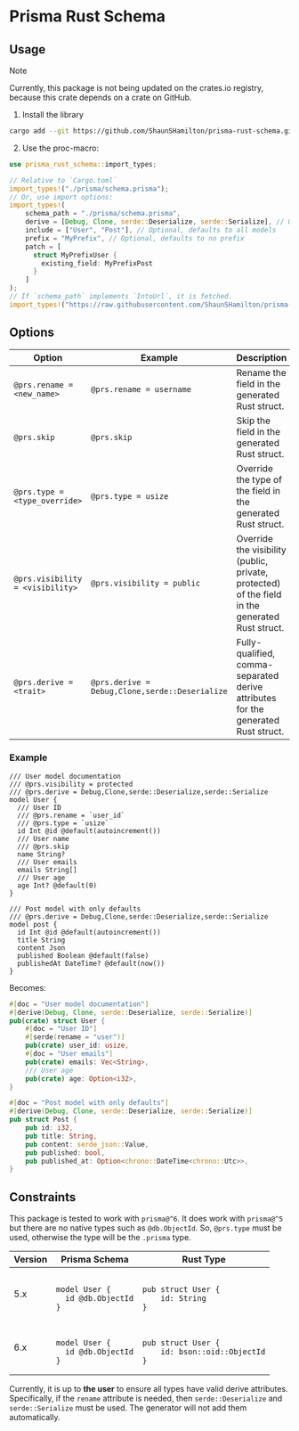# Prisma Rust Schema

## Usage

> [!NOTE]
> Currently, this package is not being updated on the crates.io registry, because this crate depends on a crate on GitHub.

1. Install the library

```bash
cargo add --git https://github.com/ShaunSHamilton/prisma-rust-schema.git
```

2. Use the proc-macro:

```rust
use prisma_rust_schema::import_types;

// Relative to `Cargo.toml`
import_types!("./prisma/schema.prisma");
// Or, use import options:
import_types!(
    schema_path = "./prisma/schema.prisma",
    derive = [Debug, Clone, serde::Deserialize, serde::Serialize], // Optional, defaults to no derive
    include = ["User", "Post"], // Optional, defaults to all models
    prefix = "MyPrefix", // Optional, defaults to no prefix
    patch = [
      struct MyPrefixUser {
        existing_field: MyPrefixPost
      }
    ]
);
// If `schema_path` implements `IntoUrl`, it is fetched.
import_types!("https://raw.githubusercontent.com/ShaunSHamilton/prisma-rust-schema/refs/heads/master/prisma/schema.prisma");
```

## Options

| Option                           | Example                                        | Description                                                                                     |
| -------------------------------- | ---------------------------------------------- | ----------------------------------------------------------------------------------------------- |
| `@prs.rename = <new_name>`       | `@prs.rename = username`                       | Rename the field in the generated Rust struct.                                                  |
| `@prs.skip`                      | `@prs.skip`                                    | Skip the field in the generated Rust struct.                                                    |
| `@prs.type = <type_override>`    | `@prs.type = usize`                            | Override the type of the field in the generated Rust struct.                                    |
| `@prs.visibility = <visibility>` | `@prs.visibility = public`                     | Override the visibility (public, private, protected) of the field in the generated Rust struct. |
| `@prs.derive = <trait>`          | `@prs.derive = Debug,Clone,serde::Deserialize` | Fully-qualified, comma-separated derive attributes for the generated Rust struct.               |

### Example

```prisma
/// User model documentation
/// @prs.visibility = protected
/// @prs.derive = Debug,Clone,serde::Deserialize,serde::Serialize
model User {
  /// User ID
  /// @prs.rename = `user_id`
  /// @prs.type = `usize`
  id Int @id @default(autoincrement())
  /// User name
  /// @prs.skip
  name String?
  /// User emails
  emails String[]
  /// User age
  age Int? @default(0)
}

/// Post model with only defaults
/// @prs.derive = Debug,Clone,serde::Deserialize,serde::Serialize
model post {
  id Int @id @default(autoincrement())
  title String
  content Json
  published Boolean @default(false)
  publishedAt DateTime? @default(now())
}
```

Becomes:

```rust
#[doc = "User model documentation"]
#[derive(Debug, Clone, serde::Deserialize, serde::Serialize)]
pub(crate) struct User {
    #[doc = "User ID"]
    #[serde(rename = "user")]
    pub(crate) user_id: usize,
    #[doc = "User emails"]
    pub(crate) emails: Vec<String>,
    /// User age
    pub(crate) age: Option<i32>,
}

#[doc = "Post model with only defaults"]
#[derive(Debug, Clone, serde::Deserialize, serde::Serialize)]
pub struct Post {
    pub id: i32,
    pub title: String,
    pub content: serde_json::Value,
    pub published: bool,
    pub published_at: Option<chrono::DateTime<chrono::Utc>>,
}
```

## Constraints

This package is tested to work with `prisma@^6`. It does work with `prisma@^5` but there are no native types such as `@db.ObjectId`. So, `@prs.type` must be used, otherwise the type will be the `.prisma` type.

<table>
  <thead>
    <tr>
      <th>Version</th>
      <th>Prisma Schema</th>
      <th>Rust Type</th>
    </tr>
  </thead>
  <tbody>
    <tr>
      <td>5.x</td>
      <td>
        <pre><code class="language-prisma">
model User {
  id @db.ObjectId
}</code></pre>
      </td>
      <td><pre><code class="language-rust">
pub struct User {
    id: String
}</code></pre></td>
    </tr>
    <tr>
      <td>6.x</td>
      <td>
        <pre><code class="language-prisma">
model User {
  id @db.ObjectId
}</code></pre>
      </td>
      <td><pre><code class="language-rust">
pub struct User {
    id: bson::oid::ObjectId
}</code></pre></td>
    </tr>
  </tbody>
</table>

Currently, it is up to **the user** to ensure all types have valid derive attributes. Specifically, if the `rename` attribute is needed, then `serde::Deserialize` and `serde::Serialize` must be used. The generator will not add them automatically.
